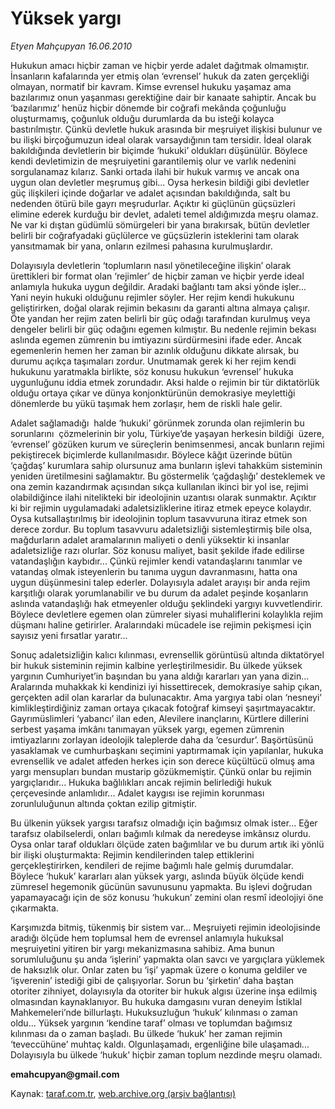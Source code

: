 # Yüksek yargı 

*Etyen Mahçupyan 16.06.2010*

<div class="yazi">
<p>Hukukun amacı hiçbir zaman ve hiçbir yerde adalet dağıtmak olmamıştır. İnsanların kafalarında yer etmiş olan ‘evrensel’ hukuk da zaten gerçekliği olmayan, normatif bir kavram. Kimse evrensel hukuku yaşamaz ama bazılarımız onun yaşanması gerektiğine dair bir kanaate sahiptir. Ancak bu ‘bazılarımız’ henüz hiçbir dönemde bir coğrafi mekânda çoğunluğu oluşturmamış, çoğunluk olduğu durumlarda da bu isteği kolayca bastırılmıştır. Çünkü devletle hukuk arasında bir meşruiyet ilişkisi bulunur ve bu ilişki birçoğumuzun ideal olarak varsaydığının tam tersidir. İdeal olarak bakıldığında devletlerin bir biçimde ‘hukuki’ oldukları düşünülür. Böylece kendi devletimizin de meşruiyetini garantilemiş olur ve varlık nedenini sorgulanamaz kılarız. Sanki ortada ilahi bir hukuk varmış ve ancak ona uygun olan devletler meşrumuş gibi... Oysa herkesin bildiği gibi devletler güç ilişkileri içinde doğarlar ve adalet açısından bakıldığında, salt bu nedenden ötürü bile gayrı meşrudurlar. Açıktır ki güçlünün güçsüzleri elimine ederek kurduğu bir devlet, adaleti temel aldığımızda meşru olamaz. Ne var ki dıştan güdümlü sömürgeleri bir yana bırakırsak, bütün devletler belirli bir coğrafyadaki güçlülerce ve güçsüzlerin isteklerini tam olarak yansıtmamak bir yana, onların ezilmesi pahasına kurulmuşlardır.</p>
<p>Dolayısıyla devletlerin ‘toplumların nasıl yönetileceğine ilişkin’ olarak ürettikleri bir format olan ‘rejimler’ de hiçbir zaman ve hiçbir yerde ideal anlamıyla hukuka uygun değildir. Aradaki bağlantı tam aksi yönde işler... Yani neyin hukuki olduğunu rejimler söyler. Her rejim kendi hukukunu geliştirirken, doğal olarak rejimin bekasını da garanti altına almaya çalışır. Öte yandan her rejim zaten belirli bir güç odağı tarafından kurulmuş veya dengeler belirli bir güç odağını egemen kılmıştır. Bu nedenle rejimin bekası aslında egemen zümrenin bu imtiyazını sürdürmesini ifade eder. Ancak egemenlerin hemen her zaman bir azınlık olduğunu dikkate alırsak, bu durumu açıkça taşımaları zordur. Unutmamak gerek ki her rejim kendi hukukunu yaratmakla birlikte, söz konusu hukukun ‘evrensel’ hukuka uygunluğunu iddia etmek zorundadır. Aksi halde o rejimin bir tür diktatörlük olduğu ortaya çıkar ve dünya konjonktürünün demokrasiye meylettiği dönemlerde bu yükü taşımak hem zorlaşır, hem de riskli hale gelir.</p>
<p>Adalet sağlamadığı  halde ‘hukuki’ görünmek zorunda olan rejimlerin bu sorunlarını  çözmelerinin bir yolu, Türkiye’de yaşayan herkesin bildiği  üzere, ‘evrensel’ gözüken kurum ve süreçlerin benimsenmesi, ancak bunların rejimi pekiştirecek biçimlerde kullanılmasıdır. Böylece kâğıt üzerinde bütün ‘çağdaş’ kurumlara sahip olursunuz ama bunların işlevi tahakküm sisteminin yeniden üretilmesini sağlamaktır. Bu göstermelik ‘çağdaşlığı’ desteklemek ve ona zemin kazandırmak açısından sıkça kullanılan ikinci bir yol ise, rejimi olabildiğince ilahi nitelikteki bir ideolojinin uzantısı olarak sunmaktır. Açıktır ki bir rejimin uygulamadaki adaletsizliklerine itiraz etmek epeyce kolaydır. Oysa kutsallaştırılmış bir ideolojinin toplum tasavvuruna itiraz etmek son derece zordur. Bu toplum tasavvuru adaletsizliği sistemleştirmiş bile olsa, mağdurların adalet aramalarının maliyeti o denli yüksektir ki insanlar adaletsizliğe razı olurlar. Söz konusu maliyet, basit şekilde ifade edilirse vatandaşlığın kaybıdır... Çünkü rejimler kendi vatandaşlarını tanımlar ve vatandaş olmak isteyenlerin bu tanıma uygun davranmasını, hatta ona uygun düşünmesini talep ederler. Dolayısıyla adalet arayışı bir anda rejim karşıtlığı olarak yorumlanabilir ve bu durum da adalet peşinde koşanların aslında vatandaşlığı hak etmeyenler olduğu şeklindeki yargıyı kuvvetlendirir. Böylece devletlere egemen olan zümreler siyasi muhaliflerini kolaylıkla rejim düşmanı haline getirirler. Aralarındaki mücadele ise rejimin pekişmesi için sayısız yeni fırsatlar yaratır...</p>
<p>Sonuç adaletsizliğin kalıcı kılınması, evrensellik görüntüsü altında diktatöryel bir hukuk sisteminin rejimin kalbine yerleştirilmesidir. Bu ülkede yüksek yargının Cumhuriyet’in başından bu yana aldığı kararları yan yana dizin... Aralarında muhakkak ki kendinizi iyi hissettirecek, demokrasiye sahip çıkan, gerçekten adil olan kararlar da bulunacaktır. Ama yargıya tabi olan ‘nesneyi’ kimlikleştirdiğiniz zaman ortaya çıkacak fotoğraf kimseyi şaşırtmayacaktır. Gayrımüslimleri ‘yabancı’ ilan eden, Alevilere inançlarını, Kürtlere dillerini serbest yaşama imkânı tanımayan yüksek yargı, egemen zümrenin imtiyazlarını zorlayan ideolojik taleplerde daha da ‘cesurdur’. Başörtüsünü yasaklamak ve cumhurbaşkanı seçimini yaptırmamak için yapılanlar, hukuka evrensellik ve adalet atfeden herkes için son derece küçültücü olmuş ama yargı mensupları bundan mustarip gözükmemiştir. Çünkü onlar bu rejimin yargıçlarıdır... Hukuka bağlılıkları ancak rejimin belirlediği hukuk çerçevesinde anlamlıdır... Adalet kaygısı ise rejimin korunması zorunluluğunun altında çoktan ezilip gitmiştir.</p>
<p>Bu ülkenin yüksek yargısı tarafsız olmadığı için bağımsız olmak ister... Eğer tarafsız olabilselerdi, onları bağımlı kılmak da neredeyse imkânsız olurdu. Oysa onlar taraf oldukları ölçüde zaten bağımlılar ve bu durum artık iki yönlü bir ilişki oluşturmakta: Rejimin kendilerinden talep ettiklerini gerçekleştirirken, kendileri de rejime bağımlı hale gelmiş durumdalar. Böylece ‘hukuk’ kararları alan yüksek yargı, aslında büyük ölçüde kendi zümresel hegemonik gücünün savunusunu yapmakta. Bu işlevi doğrudan yapamayacağı için de söz konusu ‘hukukun’ zemini olan resmî ideolojiyi öne çıkarmakta.</p>
<p>Karşımızda bitmiş, tükenmiş bir sistem var... Meşruiyeti rejimin ideolojisinde aradığı ölçüde hem toplumsal hem de evrensel anlamıyla hukuksal meşruiyetini yitiren bir yargı mekanizmasına sahibiz. Ama bunun sorumluluğunu şu anda ‘işlerini’ yapmakta olan savcı ve yargıçlara yüklemek de haksızlık olur. Onlar zaten bu ‘işi’ yapmak üzere o konuma geldiler ve ‘işverenin’ istediği gibi de çalışıyorlar. Sorun bu ‘şirketin’ daha baştan otoriter zihniyet, dolayısıyla da otoriter bir hukuk algısı üzerine inşa edilmiş olmasından kaynaklanıyor. Bu hukuka damgasını vuran deneyim İstiklal Mahkemeleri’nde billurlaştı. Hukuksuzluğun ‘hukuk’ kılınması o zaman oldu... Yüksek yargının ‘kendine taraf’ olması ve toplumdan bağımsız kılınması da o zaman başladı. Bu ülkede ‘hukuk’ her zaman rejimin ‘teveccühüne’ muhtaç kaldı. Olgunlaşamadı, ergenliğine bile ulaşamadı... Dolayısıyla bu ülkede ‘hukuk’ hiçbir zaman toplum nezdinde meşru olamadı.</p>
<p><b>emahcupyan@gmail.com</b></p></div>

Kaynak: [taraf.com.tr](m), [web.archive.org (arşiv bağlantısı)](http://web.archive.org/web/20100619062852/http://taraf.com.tr:80/etyen-mahcupyan/makale-yuksek-yargi.htm)
